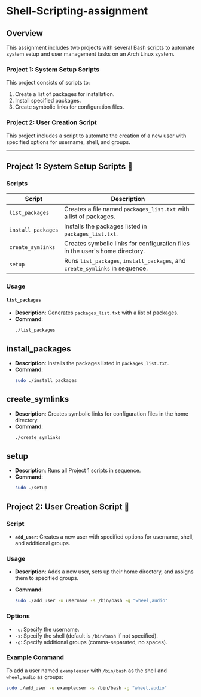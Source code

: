 # Shell-Scripting-assignment
## Overview

This assignment includes two projects with several Bash scripts to automate system setup and user management tasks on an Arch Linux system.

### Project 1: System Setup Scripts

This project consists of scripts to:
1. Create a list of packages for installation.
2. Install specified packages.
3. Create symbolic links for configuration files.

### Project 2: User Creation Script

This project includes a script to automate the creation of a new user with specified options for username, shell, and groups.

---

## Project 1: System Setup Scripts 🚀

### Scripts

| Script            | Description                                                                                         |
|-------------------|-----------------------------------------------------------------------------------------------------|
| `list_packages`   | Creates a file named `packages_list.txt` with a list of packages.                                   |
| `install_packages`| Installs the packages listed in `packages_list.txt`.                                                |
| `create_symlinks` | Creates symbolic links for configuration files in the user's home directory.                        |
| `setup`           | Runs `list_packages`, `install_packages`, and `create_symlinks` in sequence.                        |

### Usage

#### `list_packages`
- **Description**: Generates `packages_list.txt` with a list of packages.
- **Command**:
  ```bash
  ./list_packages


## install_packages

- **Description**: Installs the packages listed in `packages_list.txt`.
- **Command**:
  ```bash
  sudo ./install_packages

## create_symlinks

- **Description**: Creates symbolic links for configuration files in the home directory.
- **Command**:
  ```bash
  ./create_symlinks


## setup

- **Description**: Runs all Project 1 scripts in sequence.
- **Command**:
  ```bash
  sudo ./setup

## Project 2: User Creation Script 👤

### Script

- **`add_user`**: Creates a new user with specified options for username, shell, and additional groups.

### Usage

- **Description**: Adds a new user, sets up their home directory, and assigns them to specified groups.

- **Command**:
  ```bash
  sudo ./add_user -u username -s /bin/bash -g "wheel,audio"

### Options

- `-u`: Specify the username.
- `-s`: Specify the shell (default is `/bin/bash` if not specified).
- `-g`: Specify additional groups (comma-separated, no spaces).

### Example Command

To add a user named `exampleuser` with `/bin/bash` as the shell and `wheel,audio` as groups:

```bash
sudo ./add_user -u exampleuser -s /bin/bash -g "wheel,audio"
